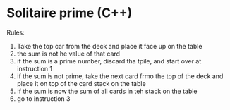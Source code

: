 # Solitaire prime (C++)
Rules:
1) Take the top car from the deck and place it face up on the table
2) the sum is not he value of that card
3) if the sum is a prime number, discard tha tpile, and start over at instruction 1
4) if the sum is not prime, take the next card frmo the top of the deck and place it on top of the card stack on the table
5) If the sum is now the sum of all cards in teh stack on the table
6) go to instruction 3
